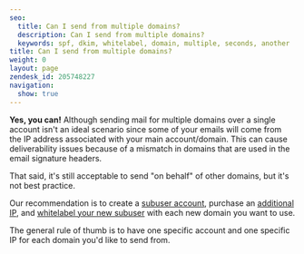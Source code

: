 ```yaml
---
seo:
  title: Can I send from multiple domains?
  description: Can I send from multiple domains?
  keywords: spf, dkim, whitelabel, domain, multiple, seconds, another
title: Can I send from multiple domains?
weight: 0
layout: page
zendesk_id: 205748227
navigation:
  show: true
---
```


 **Yes, you can!**  Although sending mail for multiple domains over a single account isn't an ideal scenario since some of your emails will come from the IP address associated with your main account/domain. This can  cause deliverability issues because of a mismatch in domains that are used in the email signature headers. 

That said, it's still acceptable to send "on behalf" of other domains, but it's not best practice. 

Our recommendation is to create a [subuser account]({{root_url}}/Classroom/Basics/Account/what_are_subusers.html), purchase an [additional IP]({{root_url}}/Classroom/Basics/Account/adding_an_additional_dedicated_ip_to_your_account.html), and [whitelabel your new subuser](http://support.sendgrid.com/hc/en-us/articles/200181928-Creating-Whitelabeling-A-Subuser-To-A-New-Sending-Domain) with each new domain you want to use.

The general rule of thumb is to have one specific account and one specific IP for each domain you'd like to send from. 
